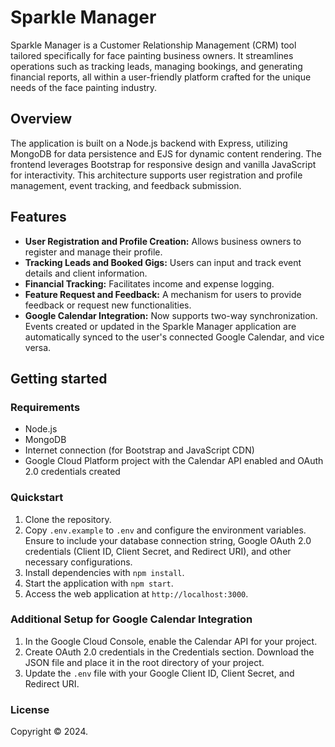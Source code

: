 # Sparkle Manager

Sparkle Manager is a Customer Relationship Management (CRM) tool tailored specifically for face painting business owners. It streamlines operations such as tracking leads, managing bookings, and generating financial reports, all within a user-friendly platform crafted for the unique needs of the face painting industry.

## Overview

The application is built on a Node.js backend with Express, utilizing MongoDB for data persistence and EJS for dynamic content rendering. The frontend leverages Bootstrap for responsive design and vanilla JavaScript for interactivity. This architecture supports user registration and profile management, event tracking, and feedback submission.

## Features

- **User Registration and Profile Creation:** Allows business owners to register and manage their profile.
- **Tracking Leads and Booked Gigs:** Users can input and track event details and client information.
- **Financial Tracking:** Facilitates income and expense logging.
- **Feature Request and Feedback:** A mechanism for users to provide feedback or request new functionalities.
- **Google Calendar Integration:** Now supports two-way synchronization. Events created or updated in the Sparkle Manager application are automatically synced to the user's connected Google Calendar, and vice versa.

## Getting started

### Requirements

- Node.js
- MongoDB
- Internet connection (for Bootstrap and JavaScript CDN)
- Google Cloud Platform project with the Calendar API enabled and OAuth 2.0 credentials created
 
### Quickstart

1. Clone the repository.
2. Copy `.env.example` to `.env` and configure the environment variables. Ensure to include your database connection string, Google OAuth 2.0 credentials (Client ID, Client Secret, and Redirect URI), and other necessary configurations.
3. Install dependencies with `npm install`.
4. Start the application with `npm start`.
5. Access the web application at `http://localhost:3000`.

### Additional Setup for Google Calendar Integration

1. In the Google Cloud Console, enable the Calendar API for your project.
2. Create OAuth 2.0 credentials in the Credentials section. Download the JSON file and place it in the root directory of your project.
3. Update the `.env` file with your Google Client ID, Client Secret, and Redirect URI.

### License

Copyright © 2024.
